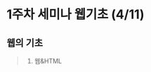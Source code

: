 1주차 세미나 웹기초 (4/11)
==============
웹의 기초
----------------------
>1. 웹&HTML
>    >
>    >
>    >
>    >


